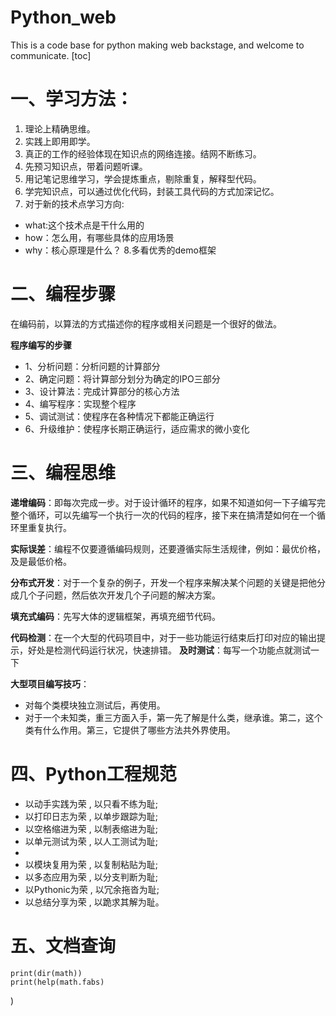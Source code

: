 # Python_web
This is a code base for python making web backstage, and welcome to communicate.
[toc]
# 一、学习方法：
1. 理论上精确思维。
1. 实践上即用即学。
1. 真正的工作的经验体现在知识点的网络连接。结网不断练习。
2. 先预习知识点，带着问题听课。
3. 用记笔记思维学习，学会提炼重点，剔除重复，解释型代码。
4. 学完知识点，可以通过优化代码，封装工具代码的方式加深记忆。
5. 对于新的技术点学习方向:
- what:这个技术点是干什么用的
- how：怎么用，有哪些具体的应用场景
- why：核心原理是什么？
8.多看优秀的demo框架
# 二、编程步骤
在编码前，以算法的方式描述你的程序或相关问题是一个很好的做法。

**程序编写的步骤**
- 1、分析问题：分析问题的计算部分
- 2、确定问题：将计算部分划分为确定的IPO三部分
- 3、设计算法：完成计算部分的核心方法
- 4、编写程序：实现整个程序
- 5、调试测试：使程序在各种情况下都能正确运行
- 6、升级维护：使程序长期正确运行，适应需求的微小变化
# 三、编程思维
**递增编码**：即每次完成一步。对于设计循环的程序，如果不知道如何一下子编写完整个循环，可以先编写一个执行一次的代码的程序，接下来在搞清楚如何在一个循环里重复执行。

**实际误差**：编程不仅要遵循编码规则，还要遵循实际生活规律，例如：最优价格，及是最低价格。

**分布式开发**：对于一个复杂的例子，开发一个程序来解决某个问题的关键是把他分成几个子问题，然后依次开发几个子问题的解决方案。

**填充式编码**：先写大体的逻辑框架，再填充细节代码。

**代码检测**：在一个大型的代码项目中，对于一些功能运行结束后打印对应的输出提示，好处是检测代码运行状况，快速排错。
**及时测试**：每写一个功能点就测试一下

**大型项目编写技巧**：
- 对每个类模块独立测试后，再使用。
- 对于一个未知类，重三方面入手，第一先了解是什么类，继承谁。第二，这个类有什么作用。第三，它提供了哪些方法共外界使用。
# 四、Python工程规范

- 以动手实践为荣 , 以只看不练为耻; 
- 以打印日志为荣 , 以单步跟踪为耻; 
- 以空格缩进为荣 , 以制表缩进为耻; 
- 以单元测试为荣 , 以人工测试为耻; 
- 
- 以模块复用为荣 , 以复制粘贴为耻; 
- 以多态应用为荣 , 以分支判断为耻; 
- 以Pythonic为荣 , 以冗余拖沓为耻; 
- 以总结分享为荣 , 以跪求其解为耻。
# 五、文档查询

```
print(dir(math))
print(help(math.fabs)
```
)

